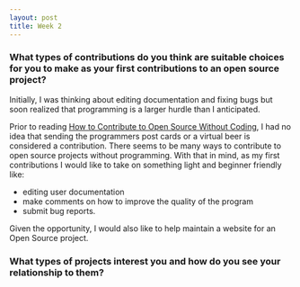 ```yaml
---
layout: post
title: Week 2
---
```


### What types of contributions do you think are suitable choices for you to make as your first contributions to an open source project? 

Initially, I was thinking about editing documentation and fixing bugs but soon realized that programming is a larger hurdle than I anticipated. 

Prior to reading [How to Contribute to Open Source Without Coding](https://icontribute.wordpress.com/how-to-contribute-to-open-source-without-coding/), I had no idea that sending the programmers post cards or a virtual beer is considered a contribution. There seems to be many ways to contribute to open source projects without programming. With that in mind, as my first contributions I would like to take on something light and beginner friendly like:
* editing user documentation
* make comments on how to improve the quality of the program
* submit bug reports. 

Given the opportunity, I would also like to help maintain a website for an Open Source project. 

### What types of projects interest you and how do you see your relationship to them?
